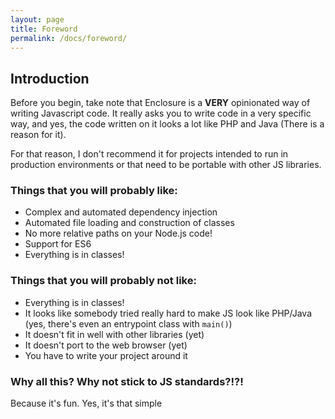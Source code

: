 ```yaml
---
layout: page
title: Foreword
permalink: /docs/foreword/
---
```


## Introduction

Before you begin, take note that Enclosure is a __VERY__ opinionated way of writing Javascript code. It really asks you to write code in a very specific way, and yes, the code written on it looks a lot like PHP and Java (There is a reason for it).

For that reason, I don't recommend it for projects intended to run in production environments or that need to be portable with other JS libraries.

### Things that you will probably like:

- Complex and automated dependency injection
- Automated file loading and construction of classes
- No more relative paths on your Node.js code!
- Support for ES6
- Everything is in classes!

### Things that you will probably not like:

- Everything is in classes!
- It looks like somebody tried really hard to make JS look like PHP/Java (yes, there's even an entrypoint class with `main()`)
- It doesn't fit in well with other libraries (yet)
- It doesn't port to the web browser (yet)
- You have to write your project around it

### Why all this? Why not stick to JS standards?!?!

Because it's fun. Yes, it's that simple

